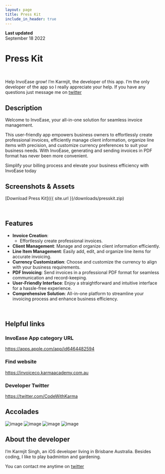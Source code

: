 ```yaml
---
layout: page
title: Press Kit
include_in_header: true
---
```


**Last updated**  
September 18 2022

# Press Kit
<br>

Help InvoEase grow! I’m Karmjit, the developer of this app. I’m the only developer of the app so I really appreciate your help. If you have any questions just message me on [twitter]([http://twitter](https://twitter.com/CodeWithKarma))

## Description
Welcome to InvoEase, your all-in-one solution for seamless invoice management. 

This user-friendly app empowers business owners to effortlessly create professional invoices, efficiently manage client information, organize line items with precision, and customize currency preferences to suit your business needs. With InvoEase, generating and sending invoices in PDF format has never been more convenient. 

Simplify your billing process and elevate your business efficiency with InvoEase today


## Screenshots & Assets
[Download Press Kit]({{ site.url }}/downloads/presskit.zip)

<br>

## Features
- **Invoice Creation**: 
  - Effortlessly create professional invoices.
- **Client Management**: Manage and organize client information efficiently.
- **Line Item Management**: Easily add, edit, and organize line items for accurate invoicing.
- **Currency Customization**: Choose and customize the currency to align with your business requirements.
- **PDF Invoicing**: Send invoices in a professional PDF format for seamless communication and record-keeping.
- **User-Friendly Interface**: Enjoy a straightforward and intuitive interface for a hassle-free experience.
- **Comprehensive Solution**: All-in-one platform to streamline your invoicing process and enhance business efficiency.

<br>

## Helpful links
### InvoEase App category URL
https://apps.apple.com/app/id6464482594

### Find website
https://invoiceco.karmaacademy.com.au

### Developer Twitter
https://twitter.com/CodeWithKarma

## Accolades
![image](../images/review1.png)
![image](../images/review2.png)
![image](../images/review3.png)
![image](../images/review4.png)

## About the developer
I’m Karmjit Singh, an iOS developer living in Brisbane Australia. Besides coding, I like to play badminton and gardening.

You can contact me anytime on [twitter]([http://twitter](https://twitter.com/CodeWithKarma))